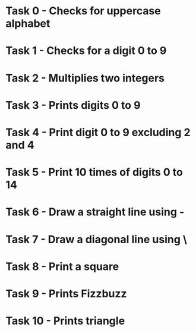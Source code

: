 # Task 0 - Checks for uppercase alphabet
# Task 1 - Checks for a digit 0 to 9
# Task 2 - Multiplies two integers
# Task 3 - Prints digits 0 to 9
# Task 4 - Print digit 0 to 9 excluding 2 and 4
# Task 5 - Print 10 times of digits 0 to 14
# Task 6 - Draw a straight line using -
# Task 7 - Draw a diagonal line using \
# Task 8 - Print a square
# Task 9 - Prints Fizzbuzz
# Task 10 - Prints  triangle
